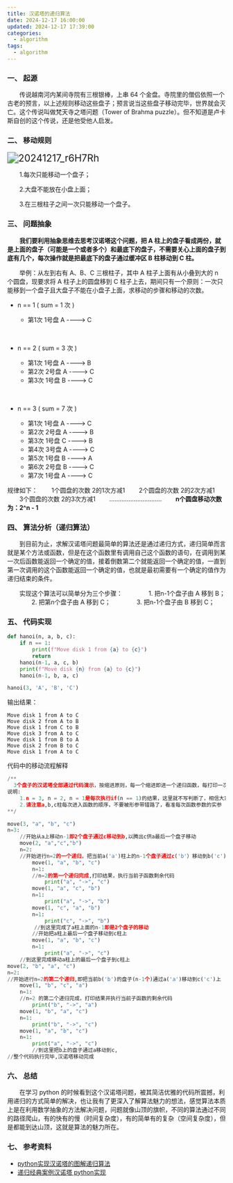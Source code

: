 ```yaml
---
title: 汉诺塔的递归算法
date: 2024-12-17 16:00:00
updated: 2024-12-17 17:39:00
categories:
  - algorithm
tags:
  - algorithm
---
```


### 一、 起源

&emsp;&emsp;传说越南河内某间寺院有三根银棒，上串 64 个金盘。寺院里的僧侣依照一个古老的预言，以上述规则移动这些盘子；预言说当这些盘子移动完毕，世界就会灭亡。这个传说叫做梵天寺之塔问题（Tower of Brahma puzzle）。但不知道是卢卡斯自创的这个传说，还是他受他人启发。

### 二、 移动规则

<img src='https://whalege-1258362576.cos.ap-guangzhou.myqcloud.com/uPic/20241217_r6H7Rh.png' alt='20241217_r6H7Rh' style="zoom:160%" align=center />

&emsp;&emsp;1.每次只能移动一个盘子；

&emsp;&emsp;2.大盘不能放在小盘上面；

&emsp;&emsp;3.在三根柱子之间一次只能移动一个盘子。

### 三、 问题抽象

&emsp;&emsp;**我们要利用抽象思维去思考汉诺塔这个问题，把 A 柱上的盘子看成两份，就是上面的盘子（可能是一个或者多个）和最底下的盘子，不需要关心上面的盘子到底有几个，每次操作就是把最底下的盘子通过缓冲区 B 柱移动到 C 柱。**

&emsp;&emsp;举例：从左到右有 A、B、C 三根柱子，其中 A 柱子上面有从小叠到大的 n 个圆盘，现要求将 A 柱子上的圆盘移到 C 柱子上去，期间只有一个原则：一次只能移到一个盘子且大盘子不能在小盘子上面，求移动的步骤和移动的次数。

* n == 1 ( sum = 1 次 )

  * 第1次 1号盘 A ----> C 
<br/>

* n == 2 ( sum = 3 次 )

  * 第1次 1号盘 A ----> B
  * 第2次 2号盘 A ----> C
  * 第3次 1号盘 B ----> C
<br/>

* n == 3 ( sum = 7 次 )

  * 第1次 1号盘 A ----> C
  * 第2次 2号盘 A ----> B
  * 第3次 1号盘 C ----> B
  * 第4次 3号盘 A ----> C
  * 第5次 1号盘 B ----> A
  * 第6次 2号盘 B ----> C
  * 第7次 1号盘 A ----> C

规律如下：
&emsp;&emsp;1个圆盘的次数 2的1次方减1
&emsp;&emsp;2个圆盘的次数 2的2次方减1
&emsp;&emsp;3个圆盘的次数 2的3次方减1
&emsp;&emsp;…………………………
&emsp;&emsp;**n个圆盘移动次数为：2^n - 1**

### 四、 算法分析（递归算法）

&emsp;&emsp;到目前为止，求解汉诺塔问题最简单的算法还是通过递归方式，递归简单而言就是某个方法或函数，但是在这个函数里有调用自己这个函数的语句，在调用到某一次后函数能返回一个确定的值，接着倒数第二个就能返回一个确定的值，一直到第一次调用的这个函数能返回一个确定的值，也就是最初需要有一个确定的值作为递归结束的条件。

&emsp;&emsp;实现这个算法可以简单分为三个步骤：
&emsp;&emsp;&emsp;&emsp;1. 把n-1个盘子由 A 移到 B；
&emsp;&emsp;&emsp;&emsp;2. 把第n个盘子由 A 移到 C；
&emsp;&emsp;&emsp;&emsp;3. 把n-1个盘子由 B 移到 C；

### 五、 代码实现

```python
def hanoi(n, a, b, c):
    if n == 1:
        print(f"Move disk 1 from {a} to {c}")
        return
    hanoi(n-1, a, c, b)
    print(f"Move disk {n} from {a} to {c}")
    hanoi(n-1, b, a, c)
```
```python
hanoi(3, 'A', 'B', 'C')
```

输出结果：
```
Move disk 1 from A to C
Move disk 2 from A to B
Move disk 1 from C to B
Move disk 3 from A to C
Move disk 1 from B to A
Move disk 2 from B to C
Move disk 1 from A to C
```
代码中的移动流程解释
```python
/**
  3个盘子的汉诺塔全部通过代码演示，按缩进原则，每一个缩进即进一个递归函数，每打印一次即中止当前递归,也就是每个print
说明:
    1.n = 3, n = 2, n = 1是每次执行if(n == 1)的结果，这里就不写判断了，相信大家也能看懂，也就是n不等与1时就减1进入递归
    2.请注意a,b,c柱每次进入函数的顺序，不要被形参带错路了，看准每次函数参数的实参 
**/

move(3, "a", "b", "c")
n=3:
    //开始从a上移动n-1即2个盘子通过c移动到b,以腾出c供a最后一个盘子移动
    move(2, "a","c","b")
    n=2:
    //开始进行n=2的一个递归，把当前a('a')柱上的n-1个盘子通过c('b'）移动到b('c')
        move(1, "a", "b", "c")
        n=1:
        //n=2的第一个递归完成,打印结果，执行当前子函数剩余代码
            print("a", "->", "c") 
        move(1, "a", "c", "b")
        n=1:
            print("a", "->", "b")
        move(1, "c", "a", "b")
        n=1:
            print("c", "->", "b")
    　   //到这里完成了a柱上面的n-1即是2个盘子的移动
        //开始把a柱上最后一个盘子移动到c柱上
        move(1, "a", "b", "c")
        n=1:
            print("a", "->", "c")
    //到这里完成移动a柱上的最后一个盘子到c柱上 
move(2, "b", "a", "c")
n=2:
//开始进行n=2的第二个递归,即把当前b('b')的盘子(n-1个)通过a('a')移动到c('c')上
    move(1, "b", "c", "a")
    n=1:
    //n=2 的第二个递归完成，打印结果并执行当前子函数的剩余代码
        print("b", "->", "a")
    move(1, "b", "a", "c")
    n=1:
        print("b", "->", "c")
    move(1, "a", "b", "c")
    n=1:
        print("a", "->", "c")
        //到这里把b上的盘子通过a移动到c,
//整个代码执行完毕,汉诺塔移动完成
```

### 六、 总结

&emsp;&emsp;在学习 python 的时候看到这个汉诺塔问题，被其简洁优雅的代码所震撼，利用递归的方式简单的解决，也让我有了更深入了解算法魅力的想法，感觉算法本质上是在利用数学抽象的方法解决问题，问题就像山顶的旗帜，不同的算法通过不同的路径爬山，有的快有的慢（时间复杂度），有的简单有的复杂（空间复杂度），但是都能到达山顶，这就是算法的魅力所在。<br/>


### 七、 参考资料
* [python实现汉诺塔的图解递归算法](https://www.cnblogs.com/youqiancheng/p/14344709.html)
* [递归经典案例汉诺塔 python实现](https://blog.csdn.net/hikobe8/article/details/50479669)

